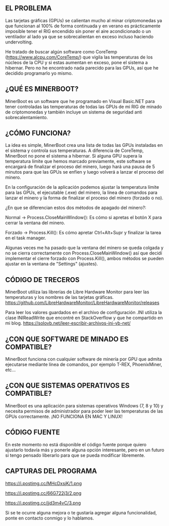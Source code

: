 EL PROBLEMA
------------------
Las tarjetas gráficas (GPUs) se calientan mucho al minar criptomonedas ya que funcionan al 100% de forma continuada y en verano es prácticamente imposible tener el RIG encendido
sin poner el aire acondicionado o un ventilador al lado ya que se sobrecalientan en exceso incluso haciendo undervolting.

He tratado de buscar algún software como CoreTemp (https://www.alcpu.com/CoreTemp/) que vigila las temperaturas de los núcleos de la CPU y si estas aumentan en exceso, pone el sistema a hibernar. Pero no he encontrado nada parecido para las GPUs, así que he decidido programarlo yo mismo.


¿QUÉ ES MINERBOOT?
------------------
MinerBoot es un software que he programado en Visual Basic.NET para tener controladas las temperaturas de todas las GPUs de mi RIG de minado de criptomonedas y también incluye un sistema de seguridad anti sobrecalentamiento.


¿CÓMO FUNCIONA?
---------------
La idea es simple, MinerBoot crea una lista de todas las GPUs instaladas en el sistema y controla sus temperaturas. A diferencia de CoreTemp, MinerBoot no pone el sistema a hibernar. Si alguna GPU supera la temperatura límite que hemos marcado previamente, este software se encargará de finalizar el proceso del minero, luego hará una pausa de 5 minutos para que las GPUs se enfíen y luego volverá a lanzar el proceso del minero.

En la configuración de la aplicación podemos ajustar la temperatura límite para las GPUs, el ejecutable (.exe) del minero, la linea de comandos para lanzar el minero
y la forma de finalizar el proceso del minero (forzado o no). 

¿En que se diferencian estos dos métodos de apagado del minero?:

Normal  -> Process.CloseMainWindow(): Es cómo si apretas el botón X para cerrar la ventana del minero.

Forzado -> Process.Kill(): Es cómo apretar Ctrl+Alt+Supr y finalizar la tarea en el task manager.

Algunas veces me ha pasado que la ventana del minero se queda colgada y no se cierra correctamente con Process.CloseMainWindow() así que decidí implementar el cierre forzado con Process.Kill(), ambos métodos se pueden ajustar en la ventana de "Settings" (ajustes).


CÓDIGO DE TRECEROS
------------------
MinerBoot utiliza las librerías de Libre Hardware Monitor para leer las temperaturas y los nombres de las tarjetas gráficas.
https://github.com/LibreHardwareMonitor/LibreHardwareMonitor/releases

Para leer los valores guardados en el archivo de configuración .INI utiliza la clase INIReadWrite que encontré en StackOverflow y que he compartido en mi blog.
https://solovb.net/leer-escribir-archivos-ini-vb-net/


¿CON QUE SOFTWARE DE MINADO ES COMPATIBLE?
------------------------------------------
MinerBoot funciona con cualquier software de minería por GPU que admita ejecutarse mediante línea de comandos, por ejemplo T-REX, PhoenixMiner, etc...


¿CON QUE SISTEMAS OPERATIVOS ES COMPATIBLE?
------------------------------------------
MinerBoot es una aplicación para sistemas operativos Windows (7, 8 y 10) y necesita permisos de administrador para poder leer las temperaturas de las GPUs correctamente.
¡NO FUNCIONA EN MAC Y LINUX!


CÓDIGO FUENTE
-------------
En este momento no está disponible el código fuente porque quiero ajustarlo todavía más y ponerle alguna opción interesante, pero en un futuro si tengo pensado liberarlo para que se pueda modificar libremente.


CAPTURAS DEL PROGRAMA
---------------------
https://i.postimg.cc/MHcDxsjK/1.png

https://i.postimg.cc/66G722j3/2.png

https://i.postimg.cc/jjd3m4vC/3.png


Si se te ocurre alguna mejora o te gustaría agregar alguna funcionalidad, ponte en contacto conmigo y lo hablamos. 
